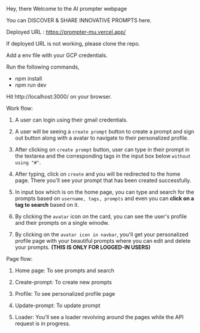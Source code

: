 Hey, there Welcome to the AI prompter webpage

You can DISCOVER & SHARE
INNOVATIVE PROMPTS here.

Deployed URL : https://prompter-mu.vercel.app/

If deployed URL is not working, please clone the repo.

Add a env file with your GCP credentials.

Run the following commands,
- npm install
- npm run dev

Hit http://localhost:3000/ on your browser.

Work flow:

1. A user can login using their gmail credentials.

2. A user will be seeing a `create prompt` button to create a prompt and sign out button along with a avatar to navigate to their personalized profile.

3. After clicking on `create prompt` button, user can type in their prompt in the textarea and the corresponding tags in the input box below `without using "#"`.

4. After typing, click on `create` and you will be redirected to the home page. There you'll see your prompt that has been created successfully.

5. In input box which is on the home page, you can type and search for the prompts based on `username, tags, prompts` and even you can **click on a tag to search** based on it.

6. By clicking the `avatar` icon on the card, you can see the user's profile and their prompts on a single winodw.

7. By clicking on the `avatar icon in navbar`, you'll get your personalized profile page with your beautiful prompts where you can edit and delete your prompts. **(THIS IS ONLY FOR LOGGED-IN USERS)**

Page flow:

1. Home page: To see prompts and search

2. Create-prompt: To create new prompts

3. Profile: To see personalized profile page

4. Update-prompt: To update prompt

5. Loader: You'll see a loader revolving around the pages while the API request is in progress.
